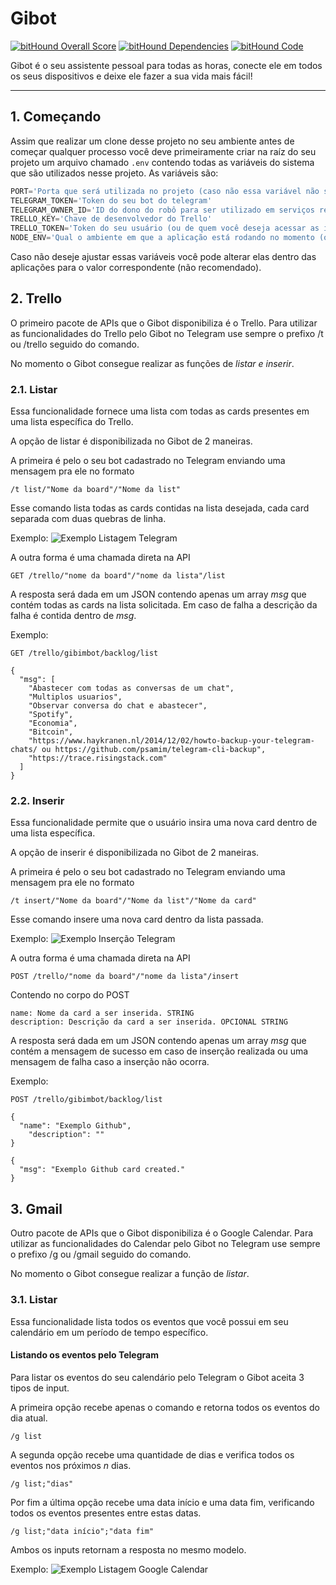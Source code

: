 # Gibot

[![bitHound Overall Score](https://www.bithound.io/github/guiconti/Gibot/badges/score.svg)](https://www.bithound.io/github/guiconti/Gibot)
[![bitHound Dependencies](https://www.bithound.io/github/guiconti/Gibot/badges/dependencies.svg)](https://www.bithound.io/github/guiconti/Gibot/master/dependencies/npm)
[![bitHound Code](https://www.bithound.io/github/guiconti/Gibot/badges/code.svg)](https://www.bithound.io/github/guiconti/Gibot)

Gibot é o seu assistente pessoal para todas as horas, conecte ele em todos os seus dispositivos e deixe ele fazer a sua vida mais fácil!

----
## 1. Começando

Assim que realizar um clone desse projeto no seu ambiente antes de começar qualquer processo você deve primeiramente criar na raíz do seu projeto um arquivo chamado `.env` contendo todas as variáveis do sistema que são utilizados nesse projeto. As variáveis são:
``` javascript
PORT='Porta que será utilizada no projeto (caso não essa variável não seja inserida o servidor adotará 3101)'
TELEGRAM_TOKEN='Token do seu bot do telegram'
TELEGRAM_OWNER_ID='ID do dono do robô para ser utilizado em serviços restritos'
TRELLO_KEY='Chave de desenvolvedor do Trello'
TRELLO_TOKEN='Token do seu usuário (ou de quem você deseja acessar as informações) do Trello'
NODE_ENV='Qual o ambiente em que a aplicação está rodando no momento (opcional)'
```

Caso não deseje ajustar essas variáveis você pode alterar elas dentro das aplicações para o valor correspondente (não recomendado).

## 2. Trello

O primeiro pacote de APIs que o Gibot disponibiliza é o Trello.
Para utilizar as funcionalidades do Trello pelo Gibot no Telegram use sempre o prefixo /t ou /trello seguido do comando.

No momento o Gibot consegue realizar as funções de *listar e inserir*.

### 2.1. Listar

Essa funcionalidade fornece uma lista com todas as cards presentes em uma lista específica do Trello.

A opção de listar é disponibilizada no Gibot de 2 maneiras.

A primeira é pelo o seu bot cadastrado no Telegram enviando uma mensagem pra ele no formato

```
/t list/"Nome da board"/"Nome da list"
```

Esse comando lista todas as cards contidas na lista desejada, cada card separada com duas quebras de linha.

Exemplo:
![Exemplo Listagem Telegram](http://i.imgur.com/h1RYwkg.png)

A outra forma é uma chamada direta na API

```
GET /trello/"nome da board"/"nome da lista"/list
```

A resposta será dada em um JSON contendo apenas um array *msg* que contém todas as cards na lista solicitada.
Em caso de falha a descrição da falha é contida dentro de *msg*.

Exemplo:

```
GET /trello/gibimbot/backlog/list
```

```
{
  "msg": [
    "Abastecer com todas as conversas de um chat",
    "Multiplos usuarios",
    "Observar conversa do chat e abastecer",
    "Spotify",
    "Economia",
    "Bitcoin",
    "https://www.haykranen.nl/2014/12/02/howto-backup-your-telegram-chats/ ou https://github.com/psamim/telegram-cli-backup",
    "https://trace.risingstack.com"
  ]
}
```

### 2.2. Inserir

Essa funcionalidade permite que o usuário insira uma nova card dentro de uma lista específica.

A opção de inserir é disponibilizada no Gibot de 2 maneiras.

A primeira é pelo o seu bot cadastrado no Telegram enviando uma mensagem pra ele no formato

```
/t insert/"Nome da board"/"Nome da list"/"Nome da card"
```

Esse comando insere uma nova card dentro da lista passada.

Exemplo:
![Exemplo Inserção Telegram](https://i.imgur.com/utre2xb.png)

A outra forma é uma chamada direta na API

```
POST /trello/"nome da board"/"nome da lista"/insert
```

Contendo no corpo do POST
```
name: Nome da card a ser inserida. STRING
description: Descrição da card a ser inserida. OPCIONAL STRING
```

A resposta será dada em um JSON contendo apenas um array *msg* que contém a mensagem de sucesso em caso de inserção realizada ou uma mensagem de falha caso a inserção não ocorra.

Exemplo:
```
POST /trello/gibimbot/backlog/list

{
  "name": "Exemplo Github",
	"description": ""
}
```

```
{
  "msg": "Exemplo Github card created."
}
```

## 3. Gmail

Outro pacote de APIs que o Gibot disponibiliza é o Google Calendar.
Para utilizar as funcionalidades do Calendar pelo Gibot no Telegram use sempre o prefixo /g ou /gmail seguido do comando.

No momento o Gibot consegue realizar a função de *listar*.

### 3.1. Listar

Essa funcionalidade lista todos os eventos que você possui em seu calendário em um período de tempo específico.

#### Listando os eventos pelo Telegram

Para listar os eventos do seu calendário pelo Telegram o Gibot aceita 3 tipos de input.

A primeira opção recebe apenas o comando e retorna todos os eventos do dia atual.

```
/g list
```

A segunda opção recebe uma quantidade de dias e verifica todos os eventos nos próximos *n* dias.

```
/g list;"dias"
```

Por fim a última opção recebe uma data início e uma data fim, verificando todos os eventos presentes entre estas datas.

```
/g list;"data início";"data fim"
```

Ambos os inputs retornam a resposta no mesmo modelo.

Exemplo:
![Exemplo Listagem Google Calendar](http://i.imgur.com/klbIMOO.png)